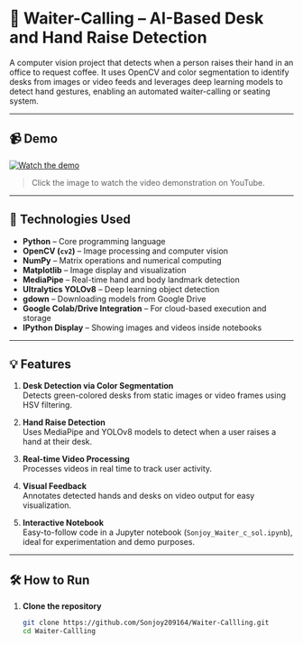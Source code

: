 # 🧠 Waiter-Calling – AI-Based Desk and Hand Raise Detection

A computer vision project that detects when a person raises their hand in an office to request coffee. It uses OpenCV and color segmentation to identify desks from images or video feeds and leverages deep learning models to detect hand gestures, enabling an automated waiter-calling or seating system.

---

## 📹 Demo

[![Watch the demo](https://img.youtube.com/vi/NxLjAFeIc8g/0.jpg)](https://youtu.be/NxLjAFeIc8g)

> Click the image to watch the video demonstration on YouTube.

---

## 🧰 Technologies Used

- **Python** – Core programming language  
- **OpenCV (`cv2`)** – Image processing and computer vision  
- **NumPy** – Matrix operations and numerical computing  
- **Matplotlib** – Image display and visualization  
- **MediaPipe** – Real-time hand and body landmark detection  
- **Ultralytics YOLOv8** – Deep learning object detection  
- **gdown** – Downloading models from Google Drive  
- **Google Colab/Drive Integration** – For cloud-based execution and storage  
- **IPython Display** – Showing images and videos inside notebooks

---

## 💡 Features

1. **Desk Detection via Color Segmentation**  
   Detects green-colored desks from static images or video frames using HSV filtering.

2. **Hand Raise Detection**  
   Uses MediaPipe and YOLOv8 models to detect when a user raises a hand at their desk.

3. **Real-time Video Processing**  
   Processes videos in real time to track user activity.

4. **Visual Feedback**  
   Annotates detected hands and desks on video output for easy visualization.

5. **Interactive Notebook**  
   Easy-to-follow code in a Jupyter notebook (`Sonjoy_Waiter_c_sol.ipynb`), ideal for experimentation and demo purposes.

---

## 🛠️ How to Run

1. **Clone the repository**  
   ```bash
   git clone https://github.com/Sonjoy209164/Waiter-Callling.git
   cd Waiter-Callling
